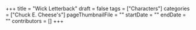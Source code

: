 +++
title = "Wick Letterback"
draft = false
tags = ["Characters"]
categories = ["Chuck E. Cheese's"]
pageThumbnailFile = ""
startDate = ""
endDate = ""
contributors = []
+++
